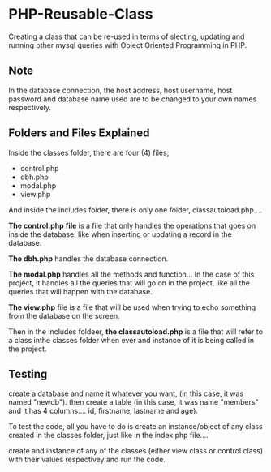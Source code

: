 # PHP-Reusable-Class

Creating a class that can be re-used in terms of slecting, updating and running other mysql queries with Object Oriented Programming in PHP.

## Note

In the database connection, the host address, host username, host password and database name used are to be changed to your own names respectively.

## Folders and Files Explained

Inside the classes folder, there are four (4) files,
- control.php
- dbh.php
- modal.php
- view.php

And inside the includes folder, there is only one folder, classautoload.php.... 

**The control.php file** is a file that only handles the operations that goes on inside the database, like when inserting or updating a record in the database.

**The dbh.php** handles the database connection.

**The modal.php** handles all the methods and function... In the case of this project, it handles all the queries that will go on in the project, like all the queries that will happen with the database.

**The view.php** file is a file that will be used when trying to echo something from the database on the screen.

Then in the includes foldeer, **the classautoload.php** is a file that will refer to a class inthe classes folder when ever and instance of it is being called in the project.

## Testing

create a database and name it whatever you want, (in this case, it was named "newdb").
then create a table (in this case, it was name "members" and it has 4 columns.... id, firstname, lastname and age).

To test the code, all you have to do is create an instance/object of any class created in the classes folder, just like in the index.php file....

create and instance of any of the classes (either view class or control class) with their values respectivey and run the code.
